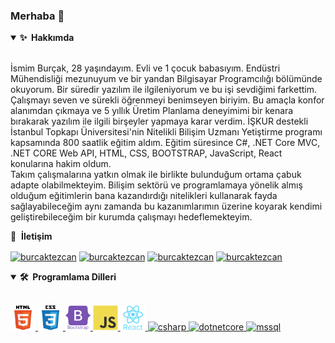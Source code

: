### Merhaba 👋

<details open="">
  <summary><b><g-emoji class="g-emoji" alias="sparkles" fallback-src="https://github.githubassets.com/images/icons/emoji/unicode/2728.png">✨</g-emoji>&nbsp;&nbsp;Hakkımda</b></summary>
  <br>
<p dir="auto">İsmim Burçak, 28 yaşındayım. Evli ve 1 çocuk babasıyım. Endüstri Mühendisliği mezunuyum ve bir yandan Bilgisayar Programcılığı bölümünde okuyorum. Bir süredir yazılım ile ilgileniyorum ve bu işi sevdiğimi farkettim. Çalışmayı seven ve sürekli öğrenmeyi benimseyen biriyim. Bu amaçla konfor alanımdan çıkmaya ve 5 yıllık Üretim Planlama deneyimimi bir kenara bırakarak yazılım ile ilgili birşeyler yapmaya karar verdim. İŞKUR destekli İstanbul Topkapı Üniversitesi'nin Nitelikli Bilişim Uzmanı Yetiştirme programı kapsamında 800 saatlik eğitim aldım. Eğitim süresince C#, .NET Core MVC, .NET CORE Web API, HTML, CSS, BOOTSTRAP, JavaScript, React konularına hakim oldum.
  <br>
  Takım çalışmalarına yatkın olmak ile birlikte bulunduğum ortama çabuk adapte olabilmekteyim. Bilişim sektörü ve programlamaya yönelik almış olduğum eğitimlerin bana kazandırdığı nitelikleri kullanarak fayda sağlayabileceğim aynı zamanda bu kazanımlarımın üzerine koyarak kendimi geliştirebileceğim bir kurumda çalışmayı hedeflemekteyim.</p>
</details>

<p dir="auto"><g-emoji class="g-emoji" alias="link" fallback-src="https://github.githubassets.com/images/icons/emoji/unicode/1f517.png">🔗</g-emoji> &nbsp;<strong>İletişim</strong></p>

<p align="left" dir="auto">
<a href="https://twitter.com/burcaktezcan" rel="nofollow"><img align="center" src="https://raw.githubusercontent.com/rahuldkjain/github-profile-readme-generator/master/src/images/icons/Social/twitter.svg" alt="burcaktezcan" height="30" width="40" style="max-width: 100%;"></a>
<a href="https://www.linkedin.com/in/burcaktezcan/" rel="nofollow"><img align="center" src="https://raw.githubusercontent.com/rahuldkjain/github-profile-readme-generator/master/src/images/icons/Social/linked-in-alt.svg" alt="burcaktezcan" height="30" width="40" style="max-width: 100%;"></a>
<a href="https://www.instagram.com/burcaktezcan/" rel="nofollow"><img align="center" src="https://raw.githubusercontent.com/rahuldkjain/github-profile-readme-generator/master/src/images/icons/Social/instagram.svg" alt="burcaktezcan" height="30" width="40" style="max-width: 100%;"></a>
<a href="mailto:brcktezcan@gmail.com"><img align="center" src="https://raw.githubusercontent.com/jmnote/z-icons/master/svg/google.svg" alt="burcaktezcan" height="30" width="40" style="max-width: 100%;"></a>
</p>

<details open="">
  <summary><b><g-emoji class="g-emoji" alias="hammer_and_wrench" fallback-src="https://github.githubassets.com/images/icons/emoji/unicode/1f6e0.png">🛠️</g-emoji>&nbsp;&nbsp;Programlama Dilleri&nbsp;</b></summary>
  <br>
  <p align="left" dir="auto">
    <a href="https://www.w3.org/html/" rel="nofollow"> <img src="https://raw.githubusercontent.com/devicons/devicon/master/icons/html5/html5-original-wordmark.svg" alt="html5" width="40" height="40" style="max-width: 100%;"> </a>
    <a href="https://www.w3schools.com/css/" rel="nofollow"> <img src="https://raw.githubusercontent.com/devicons/devicon/master/icons/css3/css3-original-wordmark.svg" alt="css3" width="40" height="40" style="max-width: 100%;"> </a>
    <a href="https://getbootstrap.com" rel="nofollow"> <img src="https://raw.githubusercontent.com/devicons/devicon/master/icons/bootstrap/bootstrap-plain-wordmark.svg" alt="bootstrap" width="40" height="40" style="max-width: 100%;"> </a>
    <a href="https://developer.mozilla.org/en-US/docs/Web/JavaScript" rel="nofollow"> <img src="https://raw.githubusercontent.com/devicons/devicon/master/icons/javascript/javascript-original.svg" alt="javascript" width="40" height="40" style="max-width: 100%;"> </a>
    <a href="https://reactjs.org/" rel="nofollow"> <img src="https://raw.githubusercontent.com/devicons/devicon/master/icons/react/react-original-wordmark.svg" alt="react" width="40" height="40" style="max-width: 100%;"> </a>
    <a href="https://www.w3schools.com/cs/" rel="nofollow"> <img src="https://raw.githubusercontent.com/jmnote/z-icons/master/svg/csharp.svg" alt="csharp" width="40" height="40" style="max-width: 100%;"> </a>
    <a href="https://dotnet.microsoft.com/en-us/" rel="nofollow"> <img src="https://upload.wikimedia.org/wikipedia/commons/thumb/e/ee/.NET_Core_Logo.svg/1200px-.NET_Core_Logo.svg.png" alt="dotnetcore" width="40" height="40" style="max-width: 100%;"> </a>
    <a href="https://www.microsoft.com/en-us/sql-server" rel="nofollow"> <img src="https://camo.githubusercontent.com/42dfd0950d93092d82d677877fe87d5bab1e2acccc1110bf0f9dd755988ccb7e/68747470733a2f2f7777772e7376677265706f2e636f6d2f73686f772f3330333232392f6d6963726f736f66742d73716c2d7365727665722d6c6f676f2e737667" alt="mssql" width="40" height="40" data-canonical-src="https://www.svgrepo.com/show/303229/microsoft-sql-server-logo.svg" style="max-width: 100%;"> </a>  
  </p>




